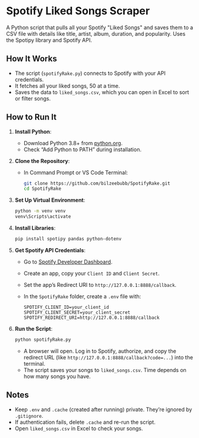 # Spotify Liked Songs Scraper

A Python script that pulls all your Spotify "Liked Songs" and saves them to a CSV file with details like title, artist, album, duration, and popularity. 
Uses the Spotipy library and Spotify API.

## How It Works

- The script (`spotifyRake.py`) connects to Spotify with your API credentials.
- It fetches all your liked songs, 50 at a time.
- Saves the data to `liked_songs.csv`, which you can open in Excel to sort or filter songs.

## How to Run It

1. **Install Python**:
    - Download Python 3.8+ from [python.org](https://www.python.org/downloads/).
    - Check “Add Python to PATH” during installation.
2. **Clone the Repository**:
    - In Command Prompt or VS Code Terminal:
        
        ```bash
        git clone https://github.com/bilzeebubb/SpotifyRake.git
        cd SpotifyRake
        
3. **Set Up Virtual Environment**:
    
    ```bash
    python -m venv venv
    venv\Scripts\activate
    ```
    
4. **Install Libraries**:
    
    ```bash
    pip install spotipy pandas python-dotenv
    ```
    
5. **Get Spotify API Credentials**:
    - Go to [Spotify Developer Dashboard](https://developer.spotify.com/dashboard/).
    - Create an app, copy your `Client ID` and `Client Secret`.
    - Set the app’s Redirect URI to `http://127.0.0.1:8888/callback`.
    - In the `SpotifyRake` folder, create a `.env` file with:
        
        ```
        SPOTIFY_CLIENT_ID=your_client_id
        SPOTIFY_CLIENT_SECRET=your_client_secret
        SPOTIFY_REDIRECT_URI=http://127.0.0.1:8888/callback
        ```
        
6. **Run the Script**:
    
    ```bash
    python spotifyRake.py
    ```
    
    - A browser will open. Log in to Spotify, authorize, and copy the redirect URL (like `http://127.0.0.1:8888/callback?code=...`) into the terminal.
    - The script saves your songs to `liked_songs.csv`. Time depends on how many songs you have.

## Notes

- Keep `.env` and `.cache` (created after running) private. They’re ignored by `.gitignore`.
- If authentication fails, delete `.cache` and re-run the script.
- Open `liked_songs.csv` in Excel to check your songs.
